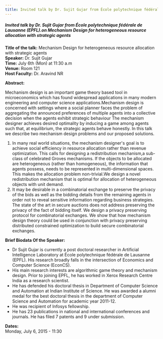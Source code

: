 ```yaml
---
title: Invited talk by Dr. Sujit Gujar from École polytechnique fédérale de Lausanne (EPFL).on Mechanism Design for heterogeneous resource allocation with strategic agents
---
```


##### **Invited talk by Dr. Sujit Gujar from École polytechnique fédérale de Lausanne (EPFL).on Mechanism Design for heterogeneous resource allocation with strategic agents**
**Title of the talk:** Mechanism Design for heterogeneous resource allocation with strategic agents  
**Speaker:** Dr. Sujit Gujar  
**Time:** July 6th (Mon) at 11:30 a.m  
**Venue:** Room 121  
**Host Faculty:** Dr. Aravind NR  

**Abstract:**

Mechanism design is an important game theory based tool in microeconomics which has found widespread applications in many modern engineering and computer science applications.Mechanism design is concerned with settings where a social planner faces the problem of aggregating the announced preferences of multiple agents into a collective decision when the  agents exhibit strategic behaviour The mechanism designer achieves desired optimality by inducing a game among agents such that, at equilibrium, the strategic agents behave honestly.
In this talk we describe two mechanism design problems and our proposed solutions.
1. In many real world situations, the mechanism designer's goal is to achieve social efficiency in resource allocation rather than revenue optimization. This calls for designing a redistribution mechanism,a sub-class of celebrated Groves mechanisms. If the objects to be allocated are heterogeneous (rather than homogeneous), the information that agents possess, needs to be represented in multi-dimensional spaces. This makes the allocation problem non-trivial.We design a novel redistribution mechanism that is optimal for allocation of heterogeneous objects with unit demand.
2. It may be desirable  in a combinatorial exchange to preserve the privacy of the bids as well as the bidding details from the remaining agents in order not to reveal sensitive information regarding business strategies. The state of the art in secure auctions does not address preserving the privacy of the fact of bidding itself. We design a privacy preserving protocol for combinatorial exchanges. We show that how mechanism design theory could be used in conjunction with privacy preserving distributed constrained optimization to build secure combinatorial exchanges.

**Brief Biodata Of the Speaker:**

* Dr Sujit Gujar is currently a post doctoral researcher in Artificial Intelligence Laboratory at École polytechnique fédérale de Lausanne (EPFL). His research broadly falls in the intersection of Economics and Computer Science (EconCS). 
* His main research interests are algorithmic game theory and mechanism design. Prior to joining EPFL, he has worked in Xerox Research Centre India as a research scientist.
* He has defended his doctoral thesis in Department of Computer Science and Automation at Indian Institute of Science. He was awarded a alumni medal for the best doctoral thesis in the department of Computer Science and Automation for academic year 2011-12.
* He was recipient of Infosys fellowship.
* He has 23 publications in national and international conferences and journals. He has filed 7 patents and 9 under submission.
 
**Dates:**  
Monday, July 6, 2015 - 11:30